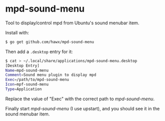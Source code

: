 # mpd-sound-menu

Tool to display/control mpd from Ubuntu's sound menubar item.

Install with:

``` bash
$ go get github.com/hawx/mpd-sound-menu
```

Then add a `.desktop` entry for it:

``` bash
$ cat > ~/.local/share/applications/mpd-sound-menu.desktop
[Desktop Entry]
Name=mpd-sound-menu
Comment=Sound menu plugin to display mpd
Exec=/path/to/mpd-sound-menu
Icon=mpf-sound-menu
Type=Application
```

Replace the value of "Exec" with the correct path to _mpd-sound-menu_.

Finally start _mpd-sound-menu_ (I use upstart), and you should see it in the
sound menubar item.

